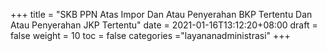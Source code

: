 +++
title = "SKB PPN Atas Impor Dan Atau Penyerahan BKP Tertentu Dan Atau Penyerahan JKP Tertentu"
date = 2021-01-16T13:12:20+08:00
draft = false
weight = 10
toc = false
categories ="layananadministrasi"
+++